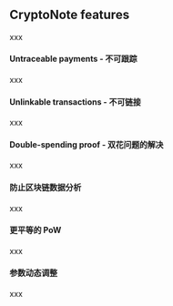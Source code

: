 ## CryptoNote features

xxx

#### Untraceable payments - 不可跟踪

xxx

#### Unlinkable transactions - 不可链接

xxx

#### Double-spending proof - 双花问题的解决

xxx

#### 防止区块链数据分析

xxx

#### 更平等的 PoW

xxx

#### 参数动态调整

xxx






